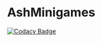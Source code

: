 # AshMinigames
[![Codacy Badge](https://api.codacy.com/project/badge/Grade/116eb5528cf0449a928382f57a1910cd)](https://app.codacy.com/manual/AshmenDev/AshMinigames?utm_source=github.com&utm_medium=referral&utm_content=AshmenDev/AshMinigames&utm_campaign=Badge_Grade_Dashboard)